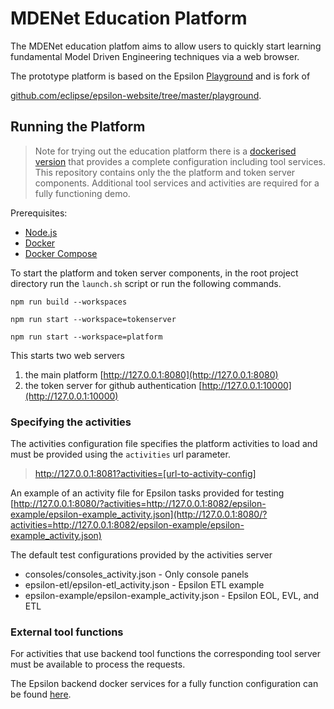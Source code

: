 # MDENet Education Platform
The MDENet education platfom aims to allow users to quickly start learning fundamental Model Driven Engineering techniques  via a web browser.

The prototype platform is based on the Epsilon [Playground](https://www.eclipse.org/epsilon/playground/) and is fork of

[github.com/eclipse/epsilon-website/tree/master/playground](https://github.com/eclipse/epsilon-website/tree/master/playground).


## Running the Platform

> Note for trying out the education platform there is a [dockerised version](https://github.com/mdenet/educationplatform-docker) that provides a complete configuration including tool services. This repository contains only the the platform and token server components. Additional tool services and activities are required for a fully functioning demo.

Prerequisites:
- [Node.js](https://nodejs.org/) 
- [Docker](https://www.docker.com/)
- [Docker Compose](https://docs.docker.com/compose/install) 


To start the platform and token server components, in the root project directory run the `launch.sh` script or run the following commands.

```
npm run build --workspaces

npm run start --workspace=tokenserver

npm run start --workspace=platform
```

This starts two web servers 
 1.  the main platform [http://127.0.0.1:8080](http://127.0.0.1:8080)
 2.  the token server for github authentication [http://127.0.0.1:10000](http://127.0.0.1:10000) 


### Specifying the activities
The activities configuration file specifies the platform activities to load and must be provided using the `activities` url parameter.

> http://127.0.0.1:8081?activities=[url-to-activity-config]

An example of an activity file for  Epsilon tasks provided for testing [http://127.0.0.1:8080/?activities=http://127.0.0.1:8082/epsilon-example/epsilon-example_activity.json](http://127.0.0.1:8080/?activities=http://127.0.0.1:8082/epsilon-example/epsilon-example_activity.json)

The default test configurations provided by the activities server
- consoles/consoles_activity.json - Only console panels
- epsilon-etl/epsilon-etl_activity.json - Epsilon ETL example
- epsilon-example/epsilon-example_activity.json - Epsilon EOL, EVL, and ETL


### External tool functions

For activities that use backend tool functions the corresponding tool server must be available to process the requests.

The Epsilon backend docker services for a  fully function configuration can be found [here](https://github.com/epsilonlabs/playground-docker).
